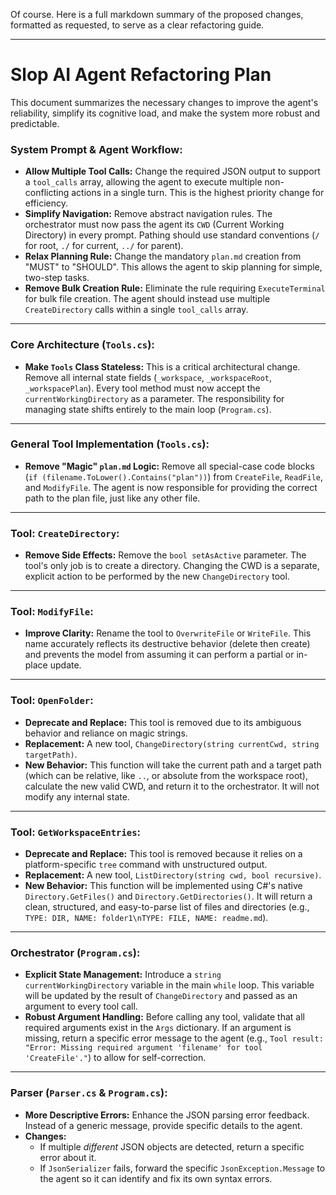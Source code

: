 Of course. Here is a full markdown summary of the proposed changes, formatted as requested, to serve as a clear refactoring guide.

***

# Slop AI Agent Refactoring Plan

This document summarizes the necessary changes to improve the agent's reliability, simplify its cognitive load, and make the system more robust and predictable.

### **System Prompt & Agent Workflow:**
- **Allow Multiple Tool Calls:** Change the required JSON output to support a `tool_calls` array, allowing the agent to execute multiple non-conflicting actions in a single turn. This is the highest priority change for efficiency.
- **Simplify Navigation:** Remove abstract navigation rules. The orchestrator must now pass the agent its `CWD` (Current Working Directory) in every prompt. Pathing should use standard conventions (`/` for root, `./` for current, `../` for parent).
- **Relax Planning Rule:** Change the mandatory `plan.md` creation from "MUST" to "SHOULD". This allows the agent to skip planning for simple, two-step tasks.
- **Remove Bulk Creation Rule:** Eliminate the rule requiring `ExecuteTerminal` for bulk file creation. The agent should instead use multiple `CreateDirectory` calls within a single `tool_calls` array.
---
### **Core Architecture (`Tools.cs`):**
- **Make `Tools` Class Stateless:** This is a critical architectural change. Remove all internal state fields (`_workspace`, `_workspaceRoot`, `_workspacePlan`). Every tool method must now accept the `currentWorkingDirectory` as a parameter. The responsibility for managing state shifts entirely to the main loop (`Program.cs`).
---
### **General Tool Implementation (`Tools.cs`):**
- **Remove "Magic" `plan.md` Logic:** Remove all special-case code blocks (`if (filename.ToLower().Contains("plan"))`) from `CreateFile`, `ReadFile`, and `ModifyFile`. The agent is now responsible for providing the correct path to the plan file, just like any other file.
---
### **Tool: `CreateDirectory`:**
- **Remove Side Effects:** Remove the `bool setAsActive` parameter. The tool's only job is to create a directory. Changing the CWD is a separate, explicit action to be performed by the new `ChangeDirectory` tool.
---
### **Tool: `ModifyFile`:**
- **Improve Clarity:** Rename the tool to `OverwriteFile` or `WriteFile`. This name accurately reflects its destructive behavior (delete then create) and prevents the model from assuming it can perform a partial or in-place update.
---
### **Tool: `OpenFolder`:**
- **Deprecate and Replace:** This tool is removed due to its ambiguous behavior and reliance on magic strings.
- **Replacement:** A new tool, `ChangeDirectory(string currentCwd, string targetPath)`.
- **New Behavior:** This function will take the current path and a target path (which can be relative, like `..`, or absolute from the workspace root), calculate the new valid CWD, and return it to the orchestrator. It will not modify any internal state.
---
### **Tool: `GetWorkspaceEntries`:**
- **Deprecate and Replace:** This tool is removed because it relies on a platform-specific `tree` command with unstructured output.
- **Replacement:** A new tool, `ListDirectory(string cwd, bool recursive)`.
- **New Behavior:** This function will be implemented using C#'s native `Directory.GetFiles()` and `Directory.GetDirectories()`. It will return a clean, structured, and easy-to-parse list of files and directories (e.g., `TYPE: DIR, NAME: folder1\nTYPE: FILE, NAME: readme.md`).
---
### **Orchestrator (`Program.cs`):**
- **Explicit State Management:** Introduce a `string currentWorkingDirectory` variable in the main `while` loop. This variable will be updated by the result of `ChangeDirectory` and passed as an argument to every tool call.
- **Robust Argument Handling:** Before calling any tool, validate that all required arguments exist in the `Args` dictionary. If an argument is missing, return a specific error message to the agent (e.g., `Tool result: "Error: Missing required argument 'filename' for tool 'CreateFile'."`) to allow for self-correction.
---
### **Parser (`Parser.cs` & `Program.cs`):**
- **More Descriptive Errors:** Enhance the JSON parsing error feedback. Instead of a generic message, provide specific details to the agent.
- **Changes:**
    - If multiple *different* JSON objects are detected, return a specific error about it.
    - If `JsonSerializer` fails, forward the specific `JsonException.Message` to the agent so it can identify and fix its own syntax errors.